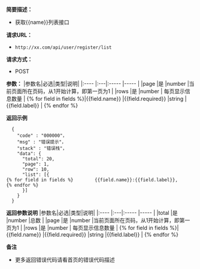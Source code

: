 
    
**简要描述：** 

- 获取{{name}}列表接口

**请求URL：** 
- ` http://xx.com/api/user/register/list `
  
**请求方式：**
- POST 

**参数：** 
|参数名|必选|类型|说明|
|:----    |:---|:----- |-----   |
|page |是  |number |当前页面所在页码，从1开始计算，即第一页为1   |
|rows |是  |number | 每页显示信息数量   |
{% for field in fields %}|{{field.name}} |{{field.required}}  |string |{{field.label}}   |
{% endfor %}

 **返回示例**

``` 
  {
    "code" : "000000"，
    "msg" : "错误提示"，
    "stack" : "错误栈"，
    "data": {
      "total": 20,
      "page": 1,
      "row": 10,
      "list": [{
{% for field in fields %}        {{field.name}}:{{field.label}},
{% endfor %}
      }]
    }
  }
```

 **返回参数说明** 
|参数名|必选|类型|说明|
|:----    |:---|:----- |-----   |
|total |是  |number |总数   |
|page |是  |number |当前页面所在页码，从1开始计算，即第一页为1   |
|rows |是  |number | 每页显示信息数量   |
{% for field in fields %}|{{field.name}} |{{field.required}}  |string |{{field.label}}   |
{% endfor %}


 **备注** 

- 更多返回错误代码请看首页的错误代码描述


